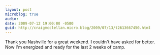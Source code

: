 ```yaml
---
layout: post
microblog: true
audio: 
date: 2009-07-12 19:00:00 -0500
guid: http://craigmcclellan.micro.blog/2009/07/13/t2613667450.html
---
```

Thank you Nashville for a great weekend. I couldn't have asked for better. Now I'm energized and ready for the last 2 weeks of camp.
